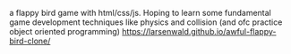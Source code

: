 a flappy bird game with html/css/js. Hoping to learn some fundamental game development techniques like physics and collision (and ofc practice object oriented programming)
https://larsenwald.github.io/awful-flappy-bird-clone/
